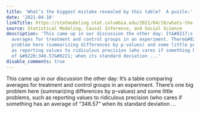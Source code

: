 ```yaml
---
title: 'What’s the biggest mistake revealed by this table?  A puzzle:'
date: '2021-04-10'
linkTitle: https://statmodeling.stat.columbia.edu/2021/04/10/whats-the-biggest-mistake-revealed-by-this-table-a-puzzle/
source: Statistical Modeling, Causal Inference, and Social Science
description: 'This came up in our discussion the other day: It&#8217;s a table comparing
  averages for treatment and control groups in an experiment. There&#8217;s one big
  problem here (summarizing differences by p-values) and some little problems, such
  as reporting values to ridiculous precision (who cares if something has an average
  of &#8220;346.57&#8221; when its standard deviation ...'
disable_comments: true
---
```

This came up in our discussion the other day: It&#8217;s a table comparing averages for treatment and control groups in an experiment. There&#8217;s one big problem here (summarizing differences by p-values) and some little problems, such as reporting values to ridiculous precision (who cares if something has an average of &#8220;346.57&#8221; when its standard deviation ...